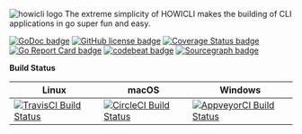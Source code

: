 ![howicli logo][howicli-logo]
The extreme simplicity of HOWICLI makes the building of CLI applications in go super fun and easy.

[![GoDoc badge][godoc-img]][godoc-link]
[![GitHub license badge][license-img]][license-link]
[![Coverage Status badge][coverage-img]][coverage-link]
[![Go Report Card badge][go-report-card-img]][go-report-card-link]
[![codebeat badge][codebeat-img]][codebeat-link]
[![Sourcegraph badge][sourcegraph-img]][sourcegraph-link]

**Build Status**

<!--  https://github.com/okramlabs/howicli/issues/29 -->
| Linux | macOS | Windows |
| --- | --- | --- |
| [![TravisCI Build Status][travis-img]][travis-link] | [![CircleCI Build Status][circleci-img]][circleci-link] | [![AppveyorCI Build Status][appveyor-img]][appveyor-link] |

<!-- howicli -->
[howicli-logo]: https://raw.githubusercontent.com/okramlabs/howicli/master/res/logo.png

<!-- License -->
[license-img]: https://img.shields.io/badge/license-MIT-blue.svg?style=flat-square
[license-link]: https://raw.githubusercontent.com/okramlabs/howicli/master/LICENSE

<!-- godoc -->
[godoc-img]: https://godoc.org/github.com/okramlabs/howicli?status.png
[godoc-link]: https://godoc.org/github.com/okramlabs/howicli

<!-- coverage -->
[coverage-img]: https://coveralls.io/repos/github/okramlabs/howicli/badge.svg?branch=master
[coverage-link]: https://coveralls.io/github/okramlabs/howicli?branch=master

<!-- Go Report Card -->
[go-report-card-img]: https://goreportcard.com/badge/okramlabs/howicli
[go-report-card-link]: https://goreportcard.com/report/github.com/okramlabs/howicli

<!-- codebeat -->
[codebeat-img]: https://codebeat.co/badges/de1d51b0-5ac5-48f3-b96d-5cca76d407be
[codebeat-link]: https://codebeat.co/projects/github-com-okramlabs-howicli-master

<!-- travis-ci -->
[travis-img]: https://travis-ci.org/okramlabs/howicli.svg?branch=master
[travis-link]: https://travis-ci.org/okramlabs/howicli

<!-- appveyor -->
[appveyor-img]: https://ci.appveyor.com/api/projects/status/0519mbpb7b887rbr?svg=true
[appveyor-link]: https://ci.appveyor.com/project/mkungla/howicli

<!-- circleci -->
[circleci-img]: https://circleci.com/gh/okramlabs/howicli/tree/master.svg?style=svg
[circleci-link]: https://circleci.com/gh/okramlabs/howicli/tree/master

<!-- sourcegraph -->
[sourcegraph-img]: https://sourcegraph.com/github.com/okramlabs/howicli/-/badge.svg
[sourcegraph-link]: https://sourcegraph.com/github.com/okramlabs/howicli?badge
